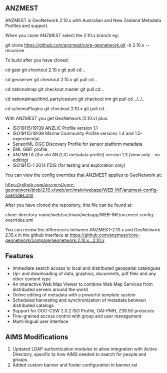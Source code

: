 ANZMEST
-------

ANZMEST is GeoNetwork 2.10.x with Australian and New Zealand Metadata Profiles and support.

When you clone ANZMEST select the 2.10.x branch eg:

git clone https://github.com/anzmest/core-geonetwork.git -b 2.10.x --recursive

To build after you have cloned:

cd gast
git checkout 2.10.x
git pull
cd ..

cd geoserver
git checkout 2.10.x
git pull
cd ..

cd nationalmap
git checkout master
git pull
cd ..

cd nationalmap/third_party/cesium
git checkout nm
git pull
cd ../../..

cd schemaPlugins
git checkout 2.10.x
git pull
cd ..

With ANZMEST you get GeoNetwork (2.10.x) plus:

* ISO19115/19139 ANZLIC Profile version 1.1
* ISO19115/19139 Marine Community Profile versions 1.4 and 1.5-experimental
* SensorML OGC Discovery Profile for sensor platform metadata
* EML GBIF profile
* ANZMETA (the old ANZLIC metadata profile) version 1.3 (view only - no editing)
* ISO19115-1 2014 FDIS (for testing and exploration only)

You can view the config overrides that ANZMEST applies to GeoNetwork at:

https://github.com/anzmest/core-geonetwork/blob/2.10.x/web/src/main/webapp/WEB-INF/anzmest-config-overrides.xml

After you have cloned the repository, this file can be found at:

clone-directory-name/web/src/main/webapp/WEB-INF/anzmest-config-overrides.xml

You can review the differences between ANZMEST-2.10.x and GeoNetwork 2.10.x 
in the github interface at https://github.com/anzmest/core-geonetwork/compare/geonetwork:2.10.x...2.10.x

Features
--------

* Immediate search access to local and distributed geospatial catalogues
* Up- and downloading of data, graphics, documents, pdf files and any other content type
* An interactive Web Map Viewer to combine Web Map Services from distributed servers around the world
* Online editing of metadata with a powerful template system
* Scheduled harvesting and synchronization of metadata between distributed catalogs
* Support for OGC-CSW 2.0.2 ISO Profile, OAI-PMH, Z39.50 protocols
* Fine-grained access control with group and user management
* Multi-lingual user interface

AIMS Modifications
------------------

1. Updated LDAP authentication modules to allow integration with Active Directory, specific to how AIMS
   needed to search for people and groups.
2. Added custom banner and footer configuration in banner.xsl
